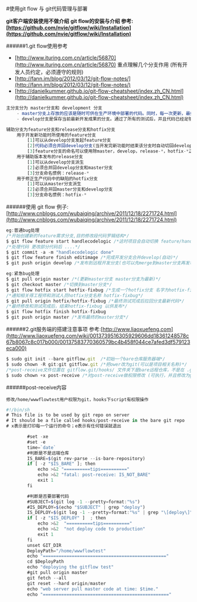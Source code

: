 #使用git flow 与 git代码管理与部署

**git客户端安装使用不做介绍**
**git flow的安装与介绍 参考:[https://github.com/nvie/gitflow/wiki/Installation](https://github.com/nvie/gitflow/wiki/Installation)**

######1.git flow使用参考
- [http://www.ituring.com.cn/article/56870](http://www.ituring.com.cn/article/56870)  重点理解几个分支作用 (所有开发人员约定，必须遵守的规则) 
- [http://fann.im/blog/2012/03/12/git-flow-notes/](http://fann.im/blog/2012/03/12/git-flow-notes/)
- [http://danielkummer.github.io/git-flow-cheatsheet/index.zh_CN.html](http://danielkummer.github.io/git-flow-cheatsheet/index.zh_CN.html)

```js
主分支分为 master分支和 development 分支
	- master分支上存放的应该是随时可供在生产环境中部署的代码。同时，每一次更新，最好添加对应的版本号标签(TAG)
	- develop分支是保存当前最新开发成果的分支。通过了所有的测试后，并且代码已经足够稳定时，就可以将所有的开发成果合并回master分支了
```
```js
辅助分支为feature分支和release分支和hotfix分支
	用于开发新功能时所使用的feature分支
		[1]可以从develop分支发起feature分支
		[2]代码必须合并回develop分支(当开发完新功能时结束该分支时自动切回develop分支)
		[3]feature分支的命名可以使用除master，develop，release-*，hotfix-*之外的任何名称
	用于辅助版本发布的release分支
		[1]可以从develop分支派生
		[2]必须合并回develop分支和master分支
		[3]分支命名惯例：release-*
	用于修正生产代码中的缺陷的hotfix分支
		[1]可以从master分支派生
		[2]必须合并回master分支和develop分支
		[3]分支命名惯例：hotfix-*
```
######使用 git flow 例子: [http://www.cnblogs.com/wubaiqing/archive/2011/12/18/2271724.html](http://www.cnblogs.com/wubaiqing/archive/2011/12/18/2271724.html)

```js
eg:普通bug处理
/*开始创建新的feature需求分支,目的修改段代码罗辑结构*/
$ git flow feature start handlecodelogic /*这时项目会自动切换 feature/handlecodelogic分支*/
/*处理代码 更改部分代码后 ....*/
$ git commit -a -m "handlecodelogic done"
$ git flow feature finish editimage /*完成开发分支合并develop(自动)*/
$ git push origin develop /*发布到远程开发分支(也可以先merge到master分支再发布到远程分支)*/
```

```js
eg:紧急bug处理
$ git pull origin master /*(更新master分支 master分支为最新)*/
$ git checkout master /*切换到master分支*/
$ git flow hotfix start hotfix-fixbug /*生成一个hotfix分支 名字为hotfix-fixbug*/
/*通知相关得工程师和测试人员hotfix分支名称 hotfix-fixbug*/
$ git pull origin hotfix/hotfix-fixbug /*最终测试完成后拉回分支最新代码*/
/*最终修改和测试完成后，结束hotfix-fixbug 以供发布*/
$ git flow hotfix finish hotfix-fixbug
$ git push origin master /*发布最终的master分支*/
```


######2.git服务端的搭建注意事项 参考:[http://www.liaoxuefeng.com](http://www.liaoxuefeng.com/wiki/0013739516305929606dd18361248578c67b8067c8c017b000/00137583770360579bc4b458f044ce7afed3df579123eca000)

```js
$ sudo git init --bare gitflow.git  /*初始一个bare仓库服务器端*/
$ sudo chown -R git:git gitflow.git /*把ower改为git(可以是项目相关名称)*/
/*post-receive文件位置在 gitflow.git/hooks/ 文件夹下是bare远程仓库，不是在 .git/hooks/下 (一般为新建文件，该文件下有其他以.sample结尾的文件)*/
$ sudo chown +x post-receive /*对post-receive做权限修改 (可执行，并且修改为git用户权限)*/

```
######post-receive内容

	修改/home/wwwflowtest用户权限为git，hooks下script有权限操作

```js
#!/bin/sh
# This file is to be used by git repo on server
# It should be a file called hooks/post-receive in the bare git repo
# x表示是打印每一个运行的命令；e表示有任何错误就退出

        #set -xe
        #set -e
        time=`date`
        #判断是不是远端仓库
        IS_BARE=$(git rev-parse --is-bare-repository)
        if [ -z "$IS_BARE" ]; then
            echo >&2 "==========tips=========="
            echo >&2 "fatal: post-receive: IS_NOT_BARE"
            exit 1
        fi

        #判断是否要部署代码
        #SUBJECT=$(git log -1 --pretty=format:"%s")
        #IS_DEPLOY=$(echo "$SUBJECT" | grep "deploy")
        IS_DEPLOY=$(git log -1 --pretty=format:"%s" | grep "\[deploy\]")
        if [ -z "$IS_DEPLOY" ]  ; then
            echo >&2  "==========tips=========="
            echo >&2  "not deploy code to production"
            exit 1
        fi
        unset GIT_DIR
        DeployPath="/home/wwwflowtest"
        echo "==============================================="
        cd $DeployPath
        echo "deploying the gitflow test"
        #git pull origin master
        git fetch --all
        git reset --hard origin/master
        echo "web server pull master code at time: $time."
        echo "================================================"
```
